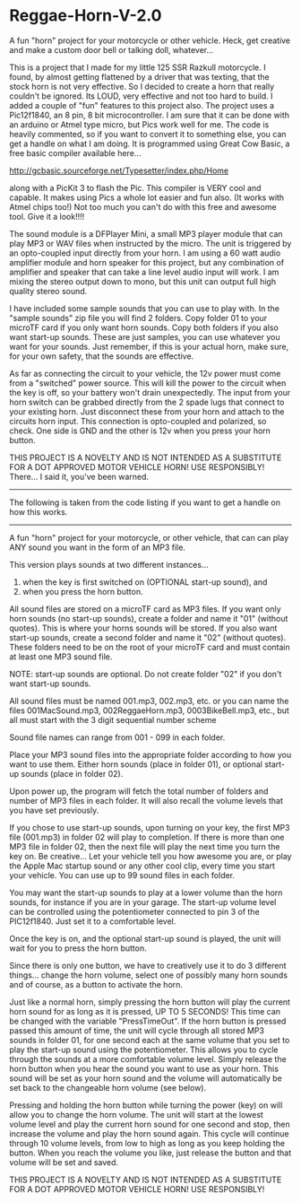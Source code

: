 # Reggae-Horn-V-2.0
A fun "horn" project for your motorcycle or other vehicle. Heck, get creative and make a custom door bell or talking doll, whatever...

This is a project that I made for my little 125 SSR Razkull motorcycle. I found, by almost getting flattened by a driver that was texting, that the stock horn is not very effective. So I decided to create a horn that really couldn't be ignored. Its LOUD, very effective and not too hard to build. I added a couple of "fun" features to this project also. The project uses a Pic12f1840, an 8 pin, 8 bit microcontroller. I am sure that it can be done with an arduino or Atmel type micro, but Pics work well for me. The code is heavily commented, so if you want to convert it to something else, you can get a handle on what I am doing. It is programmed using Great Cow Basic, a free basic compiler available here...

http://gcbasic.sourceforge.net/Typesetter/index.php/Home

along with a PicKit 3 to flash the Pic. This compiler is VERY cool and capable. It makes using Pics a whole lot easier and fun also. (It works with Atmel chips too!) Not too much you can't do with this free and awesome tool. Give it a look!!!!

The sound module is a DFPlayer Mini, a small MP3 player module that can play MP3 or WAV files when instructed by the micro. The unit is triggered by an opto-coupled input directly from your horn. I am using a 60 watt audio amplifier module and horn speaker for this project, but any combination of amplifier and speaker that can take a line level audio input will work. I am mixing the stereo output down to mono, but this unit can output full high quality stereo sound.

I have included some sample sounds that you can use to play with. In the "sample sounds" zip file you will find 2 folders. Copy folder 01 to your microTF card if you only want horn sounds. Copy both folders if you also want start-up sounds. These are just samples, you can use whatever you want for your sounds. Just remember, if this is your actual horn, make sure, for your own safety, that the sounds are effective.

As far as connecting the circuit to your vehicle, the 12v power must come from a "switched" power source. This will kill the power to the circuit when the key is off, so your battery won't drain unexpectedly. The input from your horn switch can be grabbed directly from the 2 spade lugs that connect to your existing horn. Just disconnect these from your horn and attach to the circuits horn input. This connection is opto-coupled and polarized, so check. One side is GND and the other is 12v when you press your horn button.

THIS PROJECT IS A NOVELTY AND IS NOT INTENDED AS A SUBSTITUTE FOR A DOT APPROVED MOTOR VEHICLE HORN! USE RESPONSIBLY!
There... I said it, you've been warned.

********************************************************************************************
The following is taken from the code listing if you want to get a handle on how this works.
********************************************************************************************

A fun "horn" project for your motorcycle, or other vehicle, that can can play ANY sound you want in the form of an MP3 file.

This version plays sounds at two different instances...

1) when the key is first switched on (OPTIONAL start-up sound), and
2) when you press the horn button.

All sound files are stored on a microTF card as MP3 files. If you want only horn sounds (no start-up sounds), create a folder and name it "01" (without quotes). This is where your horns sounds will be stored. If you also want start-up sounds, create a second folder and name it "02" (without quotes). These folders need to be on the root of your microTF card and must contain at least one MP3 sound file.

NOTE: start-up sounds are optional. Do not create folder "02" if you don't want start-up sounds.                                           

All sound files must be named 001.mp3, 002.mp3, etc. or you can name the files 001MacSound.mp3, 002ReggaeHorn.mp3, 0003BikeBell.mp3, etc., but all must start with the 3 digit sequential number scheme

Sound file names can range from 001 - 099 in each folder.

Place your MP3 sound files into the appropriate folder according to how you want to use them. Either horn sounds (place in folder 01), or optional start-up sounds (place in folder 02).

Upon power up, the program will fetch the total number of folders and number of MP3 files in each folder. It will also recall the volume levels that you have set previously.

If you chose to use start-up sounds, upon turning on your key, the first MP3 file (001.mp3) in folder 02 will play to completion. If there is more than one MP3 file in folder 02, then the next file will play the next time you turn the key on. Be creative... Let your vehicle tell you how awesome you are, or play the Apple Mac startup sound or any other cool clip, every time you start your vehicle. You can use up to 99 sound files in each folder.

You may want the start-up sounds to play at a lower volume than the horn sounds, for instance if you are in your garage. The start-up volume level can be controlled using the potentiometer connected to pin 3 of the PIC12f1840. Just set it to a comfortable level.

Once the key is on, and the optional start-up sound is played, the unit will wait for you to press the horn button.

Since there is only one button, we have to creatively use it to do 3 different things... change the horn volume, select one of possibly many horn sounds and of course, as a button to activate the horn.

Just like a normal horn, simply pressing the horn button will play the current horn sound for as long as it is pressed, UP TO 5 SECONDS! This time can be changed with the variable "PressTimeOut". If the horn button is pressed passed this amount of time, the unit will cycle through all stored MP3 sounds in folder 01, for one second each at the same volume that you set to play the start-up sound using the potentiometer. This allows you to cycle through the sounds at a more comfortable volume level. Simply release the horn button when you hear the sound you want to use as your horn. This sound will be set as your horn sound and the volume will automatically be set back to the changeable horn volume (see below).

Pressing and holding the horn button while turning the power (key) on will allow you to change the horn volume. The unit will start at the lowest volume level and play the current horn sound for one second and stop, then increase the volume and play the horn sound again. This cycle will continue through 10 volume levels, from low to high as long as you keep holding the button. When you reach the volume you like, just release the button and that volume will be set and saved.
 
THIS PROJECT IS A NOVELTY AND IS NOT INTENDED AS A SUBSTITUTE FOR A DOT APPROVED MOTOR VEHICLE HORN! USE RESPONSIBLY!
